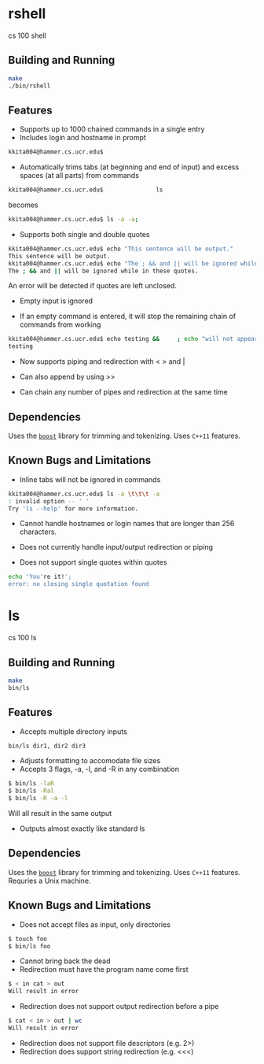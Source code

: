# rshell
cs 100 shell

## Building and Running
```bash
make
./bin/rshell
```

## Features
* Supports up to 1000 chained commands in a single entry
* Includes login and hostname in prompt
```bash
kkita004@hammer.cs.ucr.edu$
```
* Automatically trims tabs (at beginning and end of input) and excess spaces (at all parts) from commands
```bash
kkita004@hammer.cs.ucr.edu$               ls                                   -a             -a;
```
becomes
```bash
kkita004@hammer.cs.ucr.edu$ ls -a -a;
```
* Supports both single and double quotes
```bash
kkita004@hammer.cs.ucr.edu$ echo "This sentence will be output."
This sentence will be output.
kkita004@hammer.cs.ucr.edu$ echo "The ; && and || will be ignored while in these quotes."
The ; && and || will be ignored while in these quotes.
```
An error will be detected if quotes are left unclosed.

* Empty input is ignored

* If an empty command is entered, it will stop the remaining chain of commands from working
```bash
kkita004@hammer.cs.ucr.edu$ echo testing &&     ; echo "will not appear"
testing
```
* Now supports piping and redirection with < > and |

* Can also append by using >>

* Can chain any number of pipes and redirection at the same time
## Dependencies
Uses the [`boost`](https://www.boost.org) library for trimming and tokenizing.
Uses `C++11` features.

## Known Bugs and Limitations
* Inline tabs will not be ignored in commands
```bash
kkita004@hammer.cs.ucr.edu$ ls -a \t\t\t -a
: invalid option -- ' '
Try 'ls --help' for more information.
```

* Cannot handle hostnames or login names that are longer than 256 characters.

* Does not currently handle input/output redirection or piping

* Does not support single quotes within quotes
```bash
echo 'You're it!';
error: no closing single quotation found
```
<!--- ' -->

# ls
cs 100 ls

## Building and Running
```bash
make
bin/ls
```

## Features
* Accepts multiple directory inputs
``` bash
bin/ls dir1, dir2 dir3
```
* Adjusts formatting to accomodate file sizes
* Accepts 3 flags, -a, -l, and -R in any combination
```bash
$ bin/ls -laR
$ bin/ls -Ral
$ bin/ls -R -a -l

```
Will all result in the same output
* Outputs almost exactly like standard ls

## Dependencies
Uses the [`boost`](https://www.boost.org) library for trimming and tokenizing.
Uses `C++11` features.
Requries a Unix machine.

## Known Bugs and Limitations
* Does not accept files as input, only directories
```bash
$ touch foo
$ bin/ls foo
```
* Cannot bring back the dead
* Redirection must have the program name come first
``` bash
$ < in cat > out
Will result in error
```
* Redirection does not support output redirection before a pipe
``` bash
$ cat < in > out | wc
Will result in error
```
* Redirection does not support file descriptors (e.g. 2>)
* Redirection does support string redirection (e.g. <<<)
